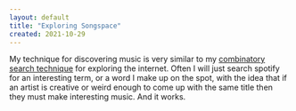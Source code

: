 ```yaml
---
layout: default
title: "Exploring Songspace"
created: 2021-10-29
---
```


<!-- I have a strange relationship with music. For example, I never listened to music when I was younger because I found that [music suppresses thought](/wiki/music-suppresses-thought), and also I have [never been able](/wiki/fragmentary-memory) to remember lyrics or melodies. I will also sometimes make up my own songs to [listen to as I work](/wiki/work-songs). -->

My technique for discovering music is very similar to my [combinatory search technique](/wiki/combinatory-search-technique) for exploring the internet. Often I will just search spotify for an interesting term, or a word I make up on the spot, with the idea that if an artist is creative or weird enough to come up with the same title then they must make interesting music. And it works.

<!--Often this leads me to stumble upon undiscovered artists on Spotify, sometimes musicians with only "1 monthly listener" (that's me!). It saddens me because these are sometimes some of the best artists! -->